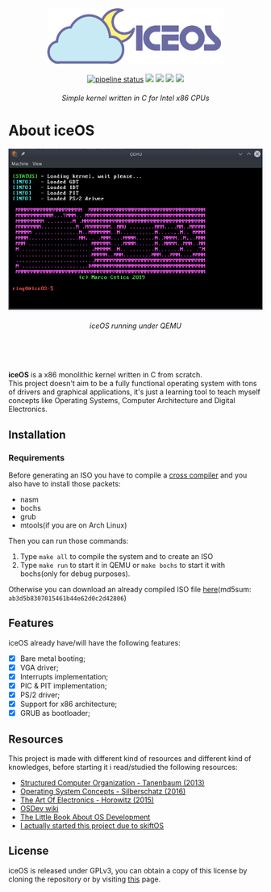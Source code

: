 <div align="center">
<img src="imgs/iceOS_logo_full_concept.png" width="350px">
<br><br>
<a href="https://git.marcocetica.com/icebit/iceos/commits/master"><img alt="pipeline status" src="https://git.marcocetica.com/icebit/iceos/badges/master/pipeline.svg" /></a>
<a href="LICENSE.md"><img src="https://img.shields.io/badge/license-GPLv3-blue"></a>
<img src="https://img.shields.io/github/repo-size/ice-bit/iceOS?color=purple" />
<img src="https://img.shields.io/badge/platform-intel--x86-brown" />
<img src="https://img.shields.io/badge/language-C-black" />  


<h6><i>Simple kernel written in C for Intel x86 CPUs</i></h6>
</div>

# About iceOS
<div align="center">
<img src="imgs/qemu_screenshot.png"  />
<h6><i>iceOS running under QEMU</h6></i>
</div><br /><br />

**iceOS** is a x86 monolithic kernel written in C from scratch.  
This project doesn't aim to be a fully functional operating system
with tons of drivers and graphical applications, it's just a learning tool to teach myself concepts like Operating Systems, Computer Architecture and Digital Electronics.

## Installation
### Requirements
Before generating an ISO you have to compile a [cross compiler](https://wiki.osdev.org/GCC_Cross-Compiler) and you also have to install those packets:

- nasm
- bochs
- grub
- mtools(if you are on Arch Linux)

Then you can run those commands:
1. Type `make all` to compile the system and to create an ISO
2. Type `make run` to start it in QEMU or `make bochs` to start it with bochs(only for debug purposes).

Otherwise you can download an already compiled ISO file 
[here](https://github.com/ice-bit/iceOS/raw/master/imgs/iceOS.iso)(md5sum: `ab3d5b8307015461b44e62d0c2d42806`)

## Features
iceOS already have/will have the following features:  
- [x] Bare metal booting;
- [x] VGA driver;
- [x] Interrupts implementation;
- [x] PIC & PIT implementation;
- [x] PS/2 driver;
- [x] Support for x86 architecture;
- [x] GRUB as bootloader;

## Resources
This project is made with different kind of resources and different kind of knowledges, before starting it i read/studied the following resources:

- [Structured Computer Organization - Tanenbaum (2013)](https://www.pearson.it/opera/pearson/0-5585-architettura_dei_calcolatori_6ed)
- [Operating System Concepts - Silberschatz (2016)](https://www.amazon.it/Sistemi-operativi-Concetti-ed-esempi/dp/8865183713/ref=pd_lpo_sbs_14_img_1?_encoding=UTF8&psc=1&refRID=4A5T2C7KKH7RA0K1T7RV)
- [The Art Of Electronics - Horowitz (2015)](https://www.amazon.it/gp/product/0521809266/ref=ppx_od_dt_b_asin_title_s00?ie=UTF8&psc=1)
- [OSDev wiki](https://wiki.osdev.org/Main_Page)
- [The Little Book About OS Development](https://littleosbook.github.io/)
- [I actually started this project due to skiftOS](https://github.com/skiftOS/skift)
## License
iceOS is released under GPLv3, you can obtain a copy of this license by cloning the repository or by visiting [this](https://opensource.org/licenses/GPL-3.0) page.
